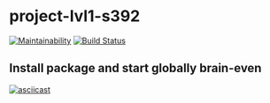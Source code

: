 # project-lvl1-s392
[![Maintainability](https://api.codeclimate.com/v1/badges/9afaf44e8a72040e6531/maintainability)](https://codeclimate.com/github/Dark-chocolate1/project-lvl1-s392/maintainability)
[![Build Status](https://travis-ci.org/Dark-chocolate1/project-lvl1-s392.svg?branch=master)](https://travis-ci.org/Dark-chocolate1/project-lvl1-s392)

## Install package and start globally brain-even
[![asciicast](https://asciinema.org/a/5LnGY67qJd6mm05443OcZwjAu.svg)](https://asciinema.org/a/5LnGY67qJd6mm05443OcZwjAu)
